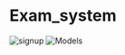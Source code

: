 # Exam_system
![signup](https://github.com/Omar-Alaa-Elzanaty/Exam_system/assets/94639386/3619af98-b583-4dc8-ac17-9eae5b3adf12)
![Models](https://github.com/Omar-Alaa-Elzanaty/Exam_system/assets/94639386/6efa9451-4eb1-4411-ab25-6e582bb8855c)

